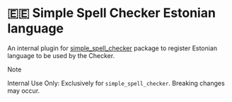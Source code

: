 # 🇪🇪 Simple Spell Checker Estonian language 
An internal plugin for [simple_spell_checker](https://github.com/CatHood0/simple_spell_checker) package to register Estonian language to be used by the Checker.

> [!NOTE]
>
> Internal Use Only: Exclusively for `simple_spell_checker`. Breaking changes may occur.
